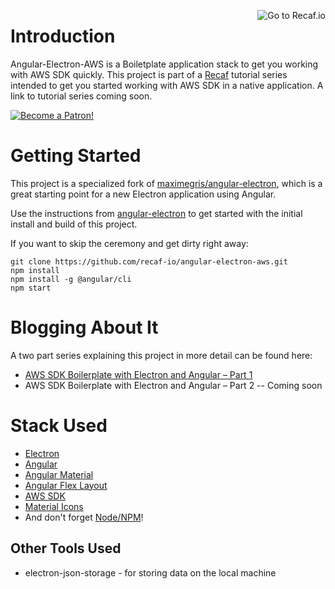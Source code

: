 <a href="https://recaf.io"><img align="right" alt="Go to Recaf.io" src="https://recaf.io/wp-content/uploads/2019/02/favicon2-1-e1551289983584.png"></a>

# Introduction

Angular-Electron-AWS is a Boiletplate application stack to get you working with AWS SDK quickly. This project is part of a [Recaf](https://recaf.io) tutorial series intended to get you started working with AWS SDK in a native application. A link to tutorial series coming soon.

<a href="https://www.patreon.com/join/recaf?"><img alt="Become a Patron!" src="https://c5.patreon.com/external/logo/become_a_patron_button.png"></a>

# Getting Started

This project is a specialized fork of [maximegris/angular-electron](https://github.com/maximegris/angular-electron), which is a great starting point for 
a new Electron application using Angular.

Use the instructions from [angular-electron](https://github.com/maximegris/angular-electron) to get started with the initial install and build of this project. 

If you want to skip the ceremony and get dirty right away:
```
git clone https://github.com/recaf-io/angular-electron-aws.git
npm install
npm install -g @angular/cli
npm start
```

# Blogging About It

A two part series explaining this project in more detail can be found here:
- [AWS SDK Boilerplate with Electron and Angular – Part 1](https://recaf.io/blog/aws-sdk-electron-angular-boilerplate/)
- AWS SDK Boilerplate with Electron and Angular – Part 2 -- Coming soon

# Stack Used
- [Electron](https://electronjs.org/)
- [Angular](https://angular.io/)
- [Angular Material](https://material.angular.io/)
- [Angular Flex Layout](https://github.com/angular/flex-layout)
- [AWS SDK](https://aws.amazon.com/sdk-for-node-js/)
- [Material Icons](https://material.io/tools/icons/?style=baseline)
- And don't forget [Node/NPM](https://nodejs.org)!


## Other Tools Used
- electron-json-storage - for storing data on the local machine

